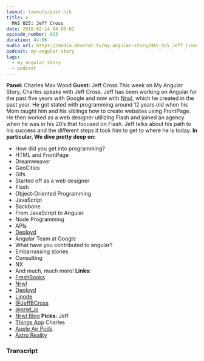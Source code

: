 ```yaml
---
layout: layouts/post.njk
title: >
  MAS 025: Jeff Cross
date: 2018-02-14 04:00:01
episode_number: 025
duration: 44:06
audio_url: https://media.devchat.tv/my-angular-story/MAS_025_Jeff_Cross.mp3
podcast: my-angular-story
tags:
  - my_angular_story
  - podcast
---
```


**Panel:** Charles Max Wood **Guest:** Jeff Cross This week on My Angular Story, Charles speaks with Jeff Cross. Jeff has been working on Angular for the past five years with Google and now with [Nrwl](https://nrwl.io/), which he created in the past year. He got stated with programming around 12 years old when his Mom taught him and his siblings how to create websites using FrontPage. He then worked as a web designer utilizing Flash and joined an agency when he was in his 20’s that focused on Flash. Jeff talks about his path to his success and the different steps it took him to get to where he is today. **In particular, We dive pretty deep on:&nbsp;**

- How did you get into programming?
- HTML and FrontPage
- Dreamweaver
- GeoCities
- Gifs
- Started off as a web designer
- Flash
- Object-Oriented Programming
- JavaScript
- Backbone
- From JavaScript to Angular
- Node Programming
- APIs
- [Deployd](http://deployd.com/)
- Angular Team at Google
- What have you contributed to angular?
- Embarrassing stories
- Consulting
- NX
- And much, much more!
  **Links:&nbsp;**
- [FreshBooks](https://www.freshbooks.com/invoice?ref=11731&utm_source=pbm&utm_medium=affiliate-program&utm_influencer=419364&utm_campaign=podcast-influencers)
- [Nrwl](https://nrwl.io/)
- [Deployd](http://deployd.com/)
- [Linode](https://promo.linode.com/myangularstory/)
- [@JeffBCross](https://twitter.com/jeffbcross?lang=en)
- [@nrwl_io](https://twitter.com/nrwl_io?lang=en)
- [Nrwl Blog](https://blog.nrwl.io/)
  **Picks:** Jeff
- [Things App](https://itunes.apple.com/by/app/things-3/id904237743?mt=8)
  Charles
- [Apple Air Pods](https://www.apple.com/shop/product/MMEF2AM/A/airpods)
- [Astro Reality](https://www.astroreality.com/)

### Transcript
